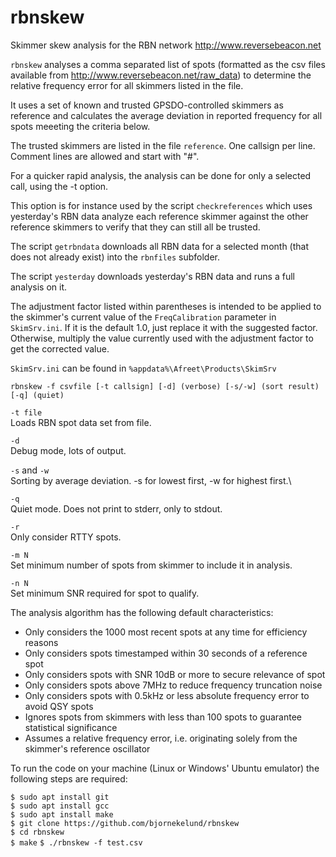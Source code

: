 # rbnskew
Skimmer skew analysis for the RBN network http://www.reversebeacon.net

`rbnskew` analyses a comma separated list of spots (formatted as the csv 
files available from http://www.reversebeacon.net/raw_data) to determine
the relative frequency error for all skimmers listed in the file. 

It uses a set of known and trusted GPSDO-controlled skimmers as reference
and calculates the average deviation in reported frequency for all spots
meeeting the criteria below. 

The trusted skimmers are listed in the file `reference`. One callsign per line.
Comment lines are allowed and start with "#". 

For a quicker rapid analysis, the analysis can be done for only a selected call,
using the -t option.

This option is for instance used  by the script `checkreferences` which uses 
yesterday's RBN data analyze each reference skimmer against the other reference 
skimmers to verify that they can still all be trusted.

The script `getrbndata` downloads all RBN data for a selected month (that does not 
already exist) into the `rbnfiles` subfolder.

The script `yesterday` downloads yesterday's RBN data and runs a full analysis on it.

The adjustment factor listed within parentheses is intended to be applied to
the skimmer's current value of the `FreqCalibration` parameter in `SkimSrv.ini`.
If it is the default 1.0, just replace it with the suggested factor. Otherwise,
multiply the value currently used with the adjustment factor to get the corrected value.

`SkimSrv.ini` can be found in `%appdata%\Afreet\Products\SkimSrv`

`rbnskew -f csvfile [-t callsign] [-d] (verbose) [-s/-w] (sort result) [-q] (quiet)`

 `-t file`\
	Loads RBN spot data set from file.
	
`-d`\
    Debug mode, lots of output.
	
`-s` and `-w`\
    Sorting by average deviation. -s for lowest first, -w for highest first.\
	
`-q`\
	Quiet mode. Does not print to stderr, only to stdout.
	
`-r`\
	Only consider RTTY spots.
	
`-m N`\
	Set minimum number of spots from skimmer to include it in analysis.
	
`-n N`\
	Set minimum SNR required for spot to qualify.

The analysis algorithm has the following default characteristics:

* Only considers the 1000 most recent spots at any time for efficiency reasons
* Only considers spots timestamped within 30 seconds of a reference spot
* Only considers spots with SNR 10dB or more to secure relevance of spot
* Only considers spots above 7MHz to reduce frequency truncation noise
* Only considers spots with 0.5kHz or less absolute frequency error to avoid QSY spots
* Ignores spots from skimmers with less than 100 spots to guarantee statistical significance
* Assumes a relative frequency error, i.e. originating solely from the skimmer's reference oscillator

To run the code on your machine (Linux or Windows' Ubuntu emulator) the following steps are required:

`$ sudo apt install git`\
`$ sudo apt install gcc`\
`$ sudo apt install make`\
`$ git clone https://github.com/bjornekelund/rbnskew`\
`$ cd rbnskew`\
`$ make`
`$ ./rbnskew -f test.csv`
